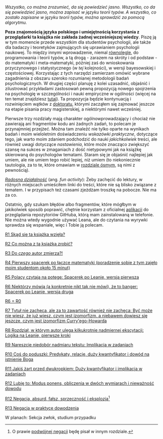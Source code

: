 *Wszystko, co można zrozumieć, da się powiedzieć jasno. Wszystko, co da się powiedzieć jasno, można
zapisać w języku teorii typów. A wszystko, co zostało zapisane w języku teorii typów, można
sprawdzić za pomocą algorytmu.*

**Poza znajomością języka polskiego i umiejętnością korzystania z przeglądarki ta książka nie
zakłada żadnej wcześniejszej wiedzy**. Piszę ją w tym momencie przede wszystkim dla studentów
psychologii, ale także dla badaczy i teoretyków zajmujących się uprawianiem psychologii naukowej. To
między innymi wprowadzenie, niemal
[równolegle](https://en.wikipedia.org/wiki/Everything_Everywhere_All_at_Once), do programowania i
teorii typów, a tą drogą - zarazem na skróty i od podstaw - do matematyki i meta-matematyki, później
zaś do wnioskowania przyczynowego i statystycznego (w *tej* kolejności), w wersji bayesowskiej i
częstościowej. Korzystając z tych narzędzi zamierzam omówić wybrane zagadnienia z obszaru szeroko
rozumianej metodologii badań psychologicznych. W drugiej części planuję z kolei uzasadnić, objaśnić
i zilustrować przykładami zastosowań pewną propozycją nowego spojrzenia na psychologię w
szczególności i nauki empiryczne w ogólności (więcej na ten temat znajdziesz
[tutaj](./rozdzialy/02_Cel.md)). Ta propozycja będzie kontynuacją i rozwinięciem wątków z
[doktoratu](./rozdzialy/praca_doktorska.pdf), którymi zacząłem się zajmować jeszcze na etapie
pisania pracy magisterskiej, a niektórymi nawet wcześniej.

Pierwsze trzy rozdziały mają charakter ogólnowprowadzający i chociaż nie zawierają ani fragmentów
kodu ani żadnych zadań, to polecam je przynajmniej przejżeć. Można tam znaleźć nie tylko oparte na
wynikach badań i moim wieloletnim doświadczeniu *wskazówki praktyczne*, dotyczące tego, jak warto
moim zdaniem podchodzić do nauki *jakichkolwiek* treści, ale również uwagi dotyczące *nastawienia*,
które może znacząco zwiększyć szansę na sukces w zmaganiach z dość nietypowymi jak na książkę
skierowaną do psychologów tematami. Staram się je objaśnić najlepiej jak umiem, ale nie umiem tego
robić lepiej, niż umiem (to niekoniecznie tautologia, za to te, które omawiam w [rozdziale
ósmym](./rozdzialy/Logika_w_Leanie_pierwsze_kroki.md), są nimi z pewnością).

[*Radosna działalność*](https://www.youtube.com/watch?v=AZzcE04ssoQ) (ang. *fun activity*): Żeby
zachęcić do lektury, w różnych miejscach umieściłem linki do treści, które nie są blisko związane z
tematem. I w przypisach też czasami zjeżdżam troszkę na pobocze. Nie ma za co.

Ostatnio, gdy szukam błędów albo fragmentów, które mógłbym w jakikolwiek sposób poprawić, chętnie
korzystam z oficialnej
[aplikacji](https://play.google.com/store/apps/details?id=com.github.android&hl=en) do przeglądania
repozytoriów GitHuba, którą mam zainstalowaną w telefonie. Nie można wtedy wygodnie używać Leana,
ale do czytania na wyrywki sprawdza się wspaniale, więc i Tobie ją polecam.

[R1 Skąd się ta książka wzięła?](./rozdzialy/00_Wprowadzenie.md)

[R2 Co można z tą książką zrobić?](./rozdzialy/01_Jak_sie_uczyc.md)

[R3 Do *czego* autor zmierza?!](./rozdzialy/02_Cel.md)

[R4 Pierwszy spacerek po łączce matematyki (poradzenie sobie z tym zajęło moim studentom około 15
minut)](./rozdzialy/Pierwszy_spacerek.md)

[R5 Polacy czytają na potęgę: Spacerek po Leanie, wersja
pierwsza](./rozdzialy/Spacerek_po_Leanie_1.md)

[R6 Niektórzy mówią (a konkretnie nikt tak nie mówi), że to banger: Spacerek po Leanie, wersja
druga](./rozdzialy/Spacerek_po_Leanie_2.md)

[R6 = R0](./rozdzialy/Ewaluacja.md)

[R7 Tytuł nie zachęca, ale za to zawartość również nie zachęca: Być może nie wiesz, że już wiesz,
czym jest izomorfizm, a niebawem dowiesz się jeszcze, czym jest izomorfizm
Curry'ego-Howarda](./rozdzialy/Izomorfizm_Curryego_Howarda.md)

[R8 Rozdział, w którym autor ulega kilkukrotnie nadmiernej ekscytacji: Logika na Leanie, pierwsze
kroki](./rozdzialy/Logika_w_Leanie_pierwsze_kroki.md)

[R9 Nareszcie niedobór nadmiaru tekstu: Implikacja w
zadaniach](./rozdzialy/Implikacja_w_zadaniach.md)

[R10 Coś do poduszki: Predykaty, relacje, duży kwantyfikator i dowód na istnienie
Boga](./rozdzialy/Predykaty_dowod_Anzelma.md)

[R11 Jakiś żart przed dwukropkiem: Duży kwantyfikator i implikacja w
zadaniach](./rozdzialy/Duzy_kwantyfikator_i_implikacja_w_zadaniach.md)

[R12 Lubię to: Modus ponens, obliczenia w dwóch wymiarach i nieważność
dowodu](./rozdzialy/Modus_Ponens_Niewaznosc_Dowodu.md)

[R12 Negacja, absurd, fałsz, sprzeczność i eksplozja](./rozdzialy/Negacja.md)[^1]

[R13 Negacja w praktyce dowodzenia](./rozdzialy/Negacja_w_praktyce.md)

W planach: Sekcja zwłok, studium przypadku

[^1]: O prawie [podwójnej negacji](https://kawaly.tja.pl/dowcip,profesor-filologii-polskiej-na) będę pisał w innym rozdziale.

